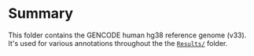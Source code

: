 # Summary

This folder contains the GENCODE human hg38 reference genome (v33).
It's used for various annotations throughout the the [`Results/`](Results/) folder.
